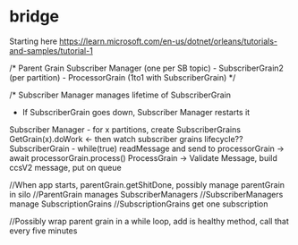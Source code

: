 # bridge
Starting here 
https://learn.microsoft.com/en-us/dotnet/orleans/tutorials-and-samples/tutorial-1

/*
Parent Grain    Subscriber Manager (one per SB topic)  - SubscriberGrain2 (per partition) - ProcessorGrain (1to1 with SubscriberGrain)
*/

/* Subscriber Manager manages lifetime of SubscriberGrain
- If SubscriberGrain goes down, Subscriber Manager restarts it

Subscriber Manager - for x partitions, create SubscriberGrains GetGrain(x).doWork <- then watch subscriber grains lifecycle??
SubscriberGrain - while(true) readMessage and send to processorGrain -> await processorGrain.process()
ProcessGrain -> Validate Message, build ccsV2 message, put on queue

//When app starts, parentGrain.getShitDone, possibly manage parentGrain in silo
//ParentGrain manages SubscriberManagers
//SubscriberManagers manage SubscriptionGrains
//SubscriptionGrains get one subscription


//Possibly wrap parent grain in a while loop, add is healthy method, call that every five minutes